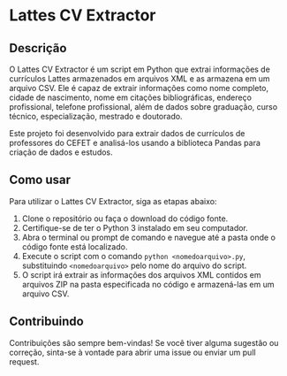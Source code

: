 # Lattes CV Extractor

## Descrição

O Lattes CV Extractor é um script em Python que extrai informações de currículos Lattes armazenados em arquivos XML e as armazena em um arquivo CSV. Ele é capaz de extrair informações como nome completo, cidade de nascimento, nome em citações bibliográficas, endereço profissional, telefone profissional, além de dados sobre graduação, curso técnico, especialização, mestrado e doutorado.

Este projeto foi desenvolvido para extrair dados de currículos de professores do CEFET e analisá-los usando a biblioteca Pandas para criação de dados e estudos.

## Como usar

Para utilizar o Lattes CV Extractor, siga as etapas abaixo:

1. Clone o repositório ou faça o download do código fonte.
2. Certifique-se de ter o Python 3 instalado em seu computador.
3. Abra o terminal ou prompt de comando e navegue até a pasta onde o código fonte está localizado.
4. Execute o script com o comando `python <nomedoarquivo>.py`, substituindo `<nomedoarquivo>` pelo nome do arquivo do script.
5. O script irá extrair as informações dos arquivos XML contidos em arquivos ZIP na pasta especificada no código e armazená-las em um arquivo CSV.

## Contribuindo

Contribuições são sempre bem-vindas! Se você tiver alguma sugestão ou correção, sinta-se à vontade para abrir uma issue ou enviar um pull request.

